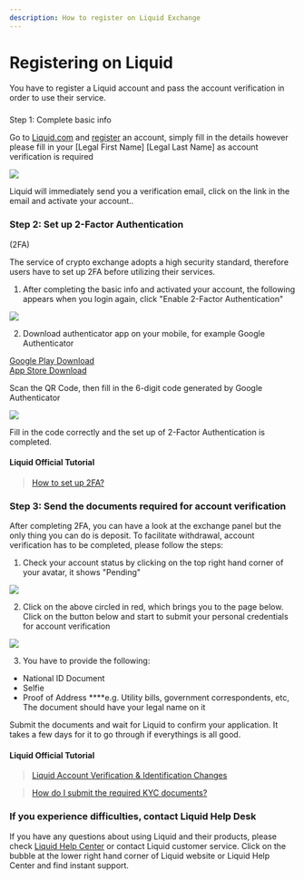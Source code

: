 ```yaml
---
description: How to register on Liquid Exchange
---
```


# Registering on Liquid

You have to register a Liquid account and pass the account verification in order to use their service.

### Step 1: Complete basic info

Go to [Liquid.com](https://www.liquid.com/) and [register](https://www.liquid.com/sign-up/) an account, simply fill in the details however please fill in your \[Legal First Name\] \[Legal Last Name\] as account verification is required

![](../../.gitbook/assets/liquid.png)

Liquid will immediately send you a verification email, click on the link in the email and activate your account..

### Step 2: Set up 2-Factor Authentication \(2FA\)

The service of crypto exchange adopts a high security standard, therefore users have to set up 2FA before utilizing their services.

1. After completing the basic info and activated your account, the following appears when you login again, click "Enable 2-Factor Authentication"

![](../../.gitbook/assets/liquid-security.png)

2. Download authenticator app on your mobile, for example Google Authenticator

[Google Play Download](https://play.google.com/store/apps/details?id=com.google.android.apps.authenticator2&hl=zh_TW)  
[App Store Download](https://apps.apple.com/hk/app/google-authenticator/id388497605)

Scan the QR Code, then fill in the 6-digit code generated by Google Authenticator 

![](../../.gitbook/assets/liquid-2fa.png)

Fill in the code correctly and the set up of 2-Factor Authentication is completed.

#### Liquid Official Tutorial

> [How to set up 2FA?](https://help.liquid.com/en/articles/2273273-how-to-set-up-2fa)

### Step 3: Send the documents required for account verification

After completing 2FA, you can have a look at the exchange panel but the only thing you can do is deposit. To facilitate withdrawal, account verification has to be completed, please follow the steps:

1. Check your account status by clicking on the top right hand corner of your avatar, it shows "Pending"  


![](../../.gitbook/assets/liquid-account-pending.png)

2. Click on the above circled in red, which brings you to the page below. Click on the button below and start to submit your personal credentials for account verification

![](../../.gitbook/assets/liquid-account-status.png)

3. You have to provide the following:

* National ID Document
* Selfie
* Proof of Address ****e.g. Utility bills, government correspondents, etc, The document should have your legal name on it

Submit the documents and wait for Liquid to confirm your application. It takes a few days for it to go through if everythings is all good.

#### Liquid Official Tutorial

> [Liquid Account Verification & Identification Changes](https://help.liquid.com/en/articles/4246962-liquid-account-verification-identification-changes)

> [How do I submit the required KYC documents?](https://help.liquid.com/en/articles/4250426-how-do-i-submit-the-required-kyc-documents)

### **If you experience difficulties, contact Liquid Help Desk**

If you have any questions about using Liquid and their products,  please check [Liquid Help Center](https://help.liquid.com/en/) or contact Liquid customer service. Click on the bubble at the lower right hand corner of Liquid website or Liquid Help Center and find instant support.


